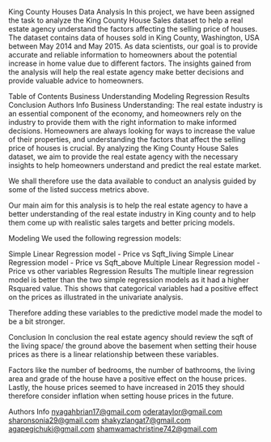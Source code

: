 King County Houses Data Analysis
In this project, we have been assigned the task to analyze the King County House Sales dataset to help a real estate agency understand the factors affecting the selling price of houses. The dataset contains data of houses sold in King County, Washington, USA between May 2014 and May 2015. As data scientists, our goal is to provide accurate and reliable information to homeowners about the potential increase in home value due to different factors. The insights gained from the analysis will help the real estate agency make better decisions and provide valuable advice to homeowners.

Table of Contents
Business Understanding
Modeling
Regression Results
Conclusion
Authors Info
Business Understanding:
The real estate industry is an essential component of the economy, and homeowners rely on the industry to provide them with the right information to make informed decisions. Homeowners are always looking for ways to increase the value of their properties, and understanding the factors that affect the selling price of houses is crucial. By analyzing the King County House Sales dataset, we aim to provide the real estate agency with the necessary insights to help homeowners understand and predict the real estate market.


We shall therefore use the data available to conduct an analysis guided by some of the listed success metrics above.

Our main aim for this analysis is to help the real estate agency to have a better understanding of the real estate industry in King county and to help them come up with realistic sales targets and better pricing models.

Modeling
We used the following regression models:

Simple Linear Regression model - Price vs Sqft_living
Simple Linear Regression model - Price vs Sqft_above
Multiple Linear Regression model - Price vs other variables
Regression Results
The multiple linear regression model is better than the two simple regression models as it had a higher Rsquared value. This shows that categorical variables had a positive effect on the prices as illustrated in the univariate analysis.

Therefore adding these variables to the predictive model made the model to be a bit stronger.

Conclusion
In conclusion the real estate agency should review the sqft of the living space/ the ground above the basement when setting their house prices as there is a linear relationship between these variables.

Factors like the number of bedrooms, the number of bathrooms, the living area and grade of the house have a positive effect on the house prices. Lastly, the house prices seemed to have increased in 2015 they should therefore consider inflation when setting house prices in the future.


Authors Info
nyagahbrian17@gmail.com
oderataylor@gmail.com
sharonsonia29@gmail.com
shakyzlangat7@gmail.com
agapegichuki@gmail.com
shamwamachristine742@gmail.com

